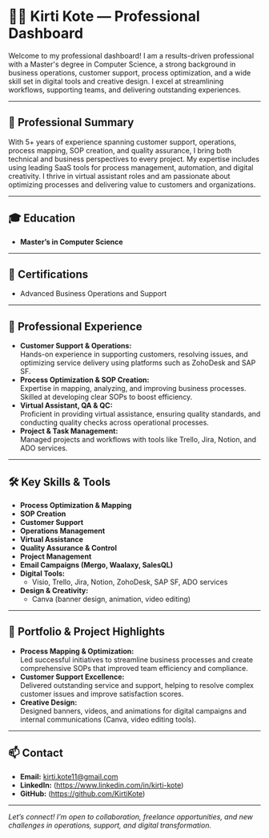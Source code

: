 # 👩‍💻 Kirti Kote — Professional Dashboard

Welcome to my professional dashboard! I am a results-driven professional with a Master's degree in Computer Science, a strong background in business operations, customer support, process optimization, and a wide skill set in digital tools and creative design. I excel at streamlining workflows, supporting teams, and delivering outstanding experiences.

---

## 🏅 Professional Summary

With 5+ years of experience spanning customer support, operations, process mapping, SOP creation, and quality assurance, I bring both technical and business perspectives to every project. My expertise includes using leading SaaS tools for process management, automation, and digital creativity. I thrive in virtual assistant roles and am passionate about optimizing processes and delivering value to customers and organizations.

---

## 🎓 Education

- **Master’s in Computer Science**

---

## 📜 Certifications

- Advanced Business Operations and Support

---

## 💼 Professional Experience

- **Customer Support & Operations:**  
  Hands-on experience in supporting customers, resolving issues, and optimizing service delivery using platforms such as ZohoDesk and SAP SF.
- **Process Optimization & SOP Creation:**  
  Expertise in mapping, analyzing, and improving business processes. Skilled at developing clear SOPs to boost efficiency.
- **Virtual Assistant, QA & QC:**  
  Proficient in providing virtual assistance, ensuring quality standards, and conducting quality checks across operational processes.
- **Project & Task Management:**  
  Managed projects and workflows with tools like Trello, Jira, Notion, and ADO services.

---

## 🛠️ Key Skills & Tools

- **Process Optimization & Mapping**
- **SOP Creation**
- **Customer Support**
- **Operations Management**
- **Virtual Assistance**
- **Quality Assurance & Control**
- **Project Management**
- **Email Campaigns (Mergo, Waalaxy, SalesQL)**
- **Digital Tools:**  
  - Visio, Trello, Jira, Notion, ZohoDesk, SAP SF, ADO services
- **Design & Creativity:**  
  - Canva (banner design, animation, video editing)

---

## 🌟 Portfolio & Project Highlights

- **Process Mapping & Optimization:**  
  Led successful initiatives to streamline business processes and create comprehensive SOPs that improved team efficiency and compliance.
- **Customer Support Excellence:**  
  Delivered outstanding service and support, helping to resolve complex customer issues and improve satisfaction scores.
- **Creative Design:**  
  Designed banners, videos, and animations for digital campaigns and internal communications (Canva, video editing tools).

<!-- Optional: Add direct links to your portfolio, resumes, or work samples below -->
<!--
[My Portfolio](https://your-portfolio-link.com)
[Sample Banner Design](https://your-banner-link.com)
[LinkedIn](https://www.linkedin.com/in/yourprofile)
-->

---

## 📫 Contact

- **Email:** kirti.kote11@gmail.com
- **LinkedIn:** (https://www.linkedin.com/in/kirti-kote)
- **GitHub:** (https://github.com/KirtiKote)

---

*Let’s connect! I’m open to collaboration, freelance opportunities, and new challenges in operations, support, and digital transformation.*
